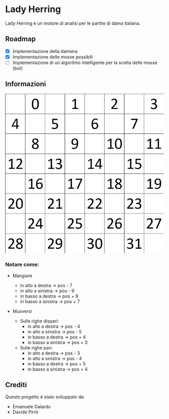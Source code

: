 # Lady Herring
Lady Herring è un motore di analisi per le partite di dama italiana.

## Roadmap
- [x] Implementazione della damiera
- [x] Implementazione delle mosse possibili
- [ ] Implementazione di un algoritmo intelligente per la scelta delle mosse (bot)

## Informazioni
![Codifica Damiera](/README/damiera.png)

### Notare come:
- Mangiare
    - in alto a destra ->  pos - 7
    - in alto a sinistra ->  pos - 9
    - in basso a destra ->  pos + 9
    - in basso a sinistra ->  pos + 7

- Muoversi
    - Sulle righe dispari:
        - in alto a destra -> pos - 4
        - in alto a sinistra -> pos - 5
        - in basso a destra -> pos + 4
        - in basso a sinistra -> pos + 3
    - Sulle righe pari:
        - in alto a destra -> pos - 3
        - in alto a sinistra -> pos - 4
        - in basso a destra -> pos + 5
        - in basso a sinistra -> pos + 4

## Crediti
Questo progetto è stato sviluppato da:
- Emanuele Galardo
- Davide Pirrò 

